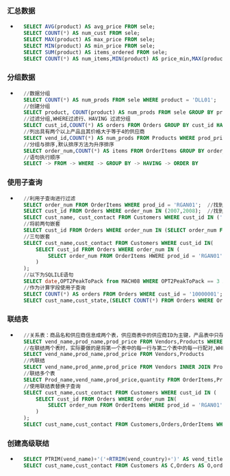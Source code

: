 <!--
 Copyright 2022 icf
 
 Licensed under the Apache License, Version 2.0 (the "License");
 you may not use this file except in compliance with the License.
 You may obtain a copy of the License at
 
     http://www.apache.org/licenses/LICENSE-2.0
 
 Unless required by applicable law or agreed to in writing, software
 distributed under the License is distributed on an "AS IS" BASIS,
 WITHOUT WARRANTIES OR CONDITIONS OF ANY KIND, either express or implied.
 See the License for the specific language governing permissions and
 limitations under the License.
-->

### 汇总数据

- ```sql
    SELECT AVG(product) AS avg_price FROM sele;
    SELECT COUNT(*) AS num_cust FROM sele;
    SELECT MAX(product) AS max_price FROM sele;
    SELECT MIN(product) AS min_price FROM sele;
    SELECT SUM(product) AS items_ordered FROM sele;
    SELECT COUNT(*) AS num_items,MIN(product) AS price_min,MAX(product) AS price_max,AVG(product) AS price_avg FROM sele;
    ```

### 分组数据

- ```sql
    //数据分组
    SELECT COUNT(*) AS num_prods FROM sele WHERE product = 'DLL01';
    //创建分组
    SELECT product, COUNT(product) AS num_prods FROM sele GROUP BY product;
    //过滤分组,WHERE过滤行、HAVING 过滤分组
    SELECT cust_id,COUNT(*) AS orders FROM Orders GROUP BY cust_id HAVING COUNT(*)>=2;
    //列出具有两个以上产品且其价格大于等于4的供应商
    SELECT vend_id,COUNT(*) AS num_prods FROM Products WHERE prod_price>=4 GROUP BY vend_id HAVING COUNT(*)>=2
    //分组与排序,默认排序方法为升序排序
    SELECT order_num,COUNT(*) AS items FROM OrderItems GROUP BY order_num HAVING COUNT(*)>=3 ORDER BY items ,order_num
    //语句执行顺序
    SELECT -> FROM -> WHERE -> GROUP BY -> HAVING -> ORDER BY
    ```

### 使用子查询
- ```sql
    //利用子查询进行过滤
    SELECT order_num FROM OrderItems WHERE prod_id = 'RGAN01';  //找到订单编号
    SELECT cust_id FROM Orders WHERE order_num IN (2007,2008);  //找到顾客id
    SELECT cust_name, cust_contact FROM Customers WHERE cust_id IN ('10000004','10000005') //找到顾客具体信息
    //将前两句嵌套
    SELECT cust_id FROM Orders WHERE order_num IN (SELECT order_num FROM OrderItems WHERE prod_id = 'RGAN01');
    //三句嵌套
    SELECT cust_name,cust_contact FROM Customers WHERE cust_id IN(
        SELECT cust_id FROM Orders WHERE order_num IN (
            SELECT order_num FROM OrderItems HWERE prod_id = 'RGAN01'
        )
    );
    //以下为SQLILE语句
    SELECT date,OPT2PeakToPack from MACH08 WHERE OPT2PeakToPack == 3 AND date IN (select date from MACH08 ORDER BY DESC LIMIT 500);
    //作为计算字段使用子查询
    SELECT COUNT(*) AS orders FROM Orders WHERE cust_id = '10000001';
    SELECT cust_name,cust_state,(SELECT COUNT(*) FROM Orders WHERE Orders.cust_id = Customers.cust_id) AS orders FROM Customers ORDER BY cust_name;

    ```

### 联结表
- ```sql
    //关系表：商品名和供应商信息成两个表，供应商表中的供应商ID为主键，产品表中只存储与供应商表的供应商ID，对数据做一部分限制，只允许存在供货商表中的供应商产品存入产品表
    SELECT vend_name,prod_name,prod_price FROM Vendors,Products WHERE Vendors.vend_id = Products.vend_id;
    //在联结两个表时，实际要做的是将第一个表中的每一行与第二个表中的每一行配对,WHERE语句作为过滤条件，只包含那些匹配给定条件(这里是联结条件)的行，没有WHERE筛选的话就是笛卡尔积
    SELECT vend_name,prod_name,prod_price FROM Vendors,Products
    //内联结
    SELECT vend_name,prod_anme,prod_price FROM Vendors INNER JOIN Products ON Vendors.vend_id = Products.vend_id;
    //联结多个表
    SELECT Prod_name,vend_name,prod_price,quantity FROM OrderItems,Products,Vendors WHERE Products.vend_id = Vendors.vend_id AND OrderItems.PROD_ID = Products.prod_id AND order_num = 2007;
    //使用联结表替换子查询
    SELECT cust_name,cust_contact FROM Customers WHERE cust_id IN (
        SELECT cust_id FROM Orders WHERE order_num IN(
            SELECT order_num FROM OrderItems WHERE prod_id = 'RGAN01'
        )
    );
    SELECT cust_name,cust_contact FROM Customers,Orders,OrderItems WHERE Customers.cust_id = Orders.cust_id AND OrderItems.order_num = Orders.order_num AND prod_id = 'RGAN01'
    ```

### 创建高级联结
- ```sql 
    SELECT PTRIM(vend_name)+'('+RTRIM(vend_country)+')' AS vend_title FROM Vendors ORDER BY vend_name;
    SELECT cust_name,cust_contact FROM Customers AS C,Orders AS O,orderItems AS OI WHERE C.cust_id = O.cust_id AND OI.order_num = O.order_num AND prod_id = 'RGAN01';
    ```
